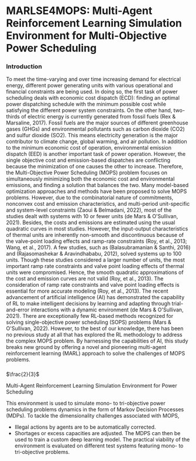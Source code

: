 # MARLSE4MOPS: Multi-Agent Reinforcement Learning Simulation Environment for Multi-Objective Power Scheduling

### Introduction
To meet the time-varying and over time increasing demand for electrical energy, different power generating units with various operational and financial constraints are being used. In doing so, the first task of power scheduling deals with economic cost dispatch (ECD): finding an optimal power dispatching schedule with the minimum possible cost while satisfying the different power system constraints. On the other hand, two-thirds of electric energy is currently generated from fossil fuels (Rex & Marsaline, 2017). Fossil fuels are the major sources of different greenhouse gases (GHGs) and environmental pollutants such as carbon dioxide (CO2) and sulfur dioxide (SO2). This means electricity generation is the major contributor to climate change, global warming, and air pollution. In addition to the minimum economic cost of operation, environmental emission dispatch (EED) is another important task of power operation. However, the single objective cost and emission-based dispatches are conflicting because the minimization of one causes the other to increase. Therefore, the Multi-Objective Power Scheduling (MOPS) problem focuses on simultaneously minimizing both the economic cost and environmental emissions, and finding a solution that balances the two.
	Many model-based optimization approaches and methods have been proposed to solve MOPS problems. However, due to the combinatorial nature of commitments, nonconvex cost and emission characteristics, and multi-period unit-specific and system-level constraints (Zaoui & Belmadani, 2022), most of the studies dealt with systems with 10 or fewer units (de Mars & O'Sullivan, 2021). Besides, the costs and emissions are estimated using the usual quadratic curves in most studies. However, the input-output characteristics of thermal units are inherently non-smooth and discontinuous because of the valve-point loading effects and ramp-rate constraints (Roy, et al., 2013; Wang, et al., 2017). A few studies, such as (Balasubramanian & Santhi, 2016) and (Rajasomashekar & Aravindhababu, 2012), solved systems up to 100 units. Though these studies considered a larger number of units, the most important ramp rate constraints and valve point loading effects of thermal units were compromised. Hence, the smooth quadratic approximations of the cost and emission curves are not valid (Roy, et al., 2013). The consideration of ramp rate constraints and valve point loading effects is essential for more accurate modeling (Roy, et al., 2013).
	The recent advancement of artificial intelligence (AI) has demonstrated the capability of RL to make intelligent decisions by learning and adapting through trial-and-error interactions with a dynamic environment (de Mars & O'Sullivan, 2021). There are exceptionally few RL-based methods recognized for solving single-objective power scheduling (SOPS) problems (Mars & O'Sullivan, 2022). However, to the best of our knowledge, there has been no previous study at all that has explored the RL methodology to address the complex MOPS problem. By harnessing the capabilities of AI, this study breaks new ground by offering a novel and pioneering multi-agent reinforcement learning (MARL) approach to solve the challenges of MOPS problems.
### 
$\frac{2}{3}$

Multi-Agent Reinforcement Learning Simulation Environment for Power Scheduling

This environment is used to simulate mono- to tri-objective power scheduling problems dynamics in the form of Markov Decision Processes (MDPs).
To tackle the dimensionality challenges associated with MOPS, 
- Illegal actions by agents are to be automatically corrected.
- Shortages or excess capacities are adjusted.
The MDPS can then be used to train a custom deep learning model.
The practical viability of the environment is evaluated on different test systems featuring mono- to tri-objective problems.
